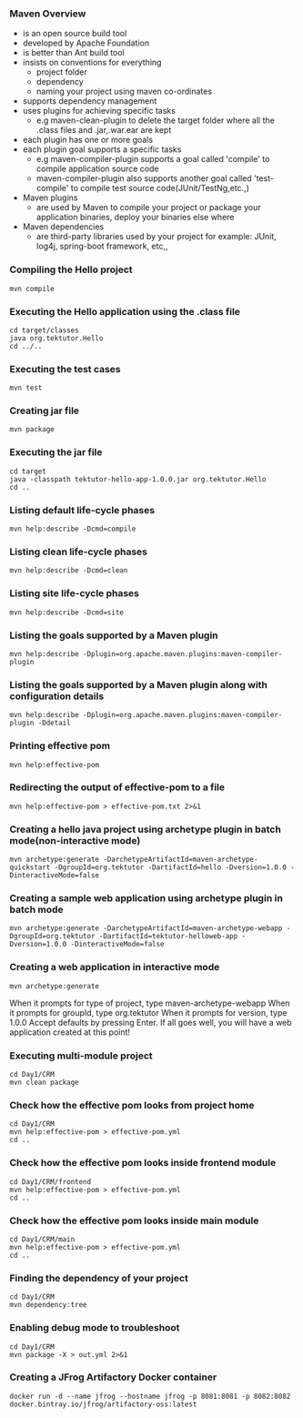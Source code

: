 ### Maven Overview
- is an open source build tool
- developed by Apache Foundation
- is better than Ant build tool
- insists on conventions for everything
    - project folder
    - dependency
    - naming your project using maven co-ordinates
 - supports dependency management
 - uses plugins for achieving specific tasks
     - e.g maven-clean-plugin to delete the target folder where all the .class files and .jar,.war.ear are kept
 - each plugin has one or more goals
 - each plugin goal supports a specific tasks
     - e.g maven-compiler-plugin supports a goal called 'compile' to compile application source code
     - maven-compiler-plugin also supports another goal called 'test-compile' to compile test source code(JUnit/TestNg,etc.,)
 - Maven plugins
     - are used by Maven to compile your project or package your application binaries, deploy your binaries else where
 - Maven dependencies
     - are third-party libraries used by your project
          for example: JUnit, log4j, spring-boot framework, etc,, 

### Compiling the Hello project
```
mvn compile
```

### Executing the Hello application using the .class file
```
cd target/classes
java org.tektutor.Hello
cd ../..
```

### Executing the test cases
```
mvn test
````

### Creating jar file 
```
mvn package
```

### Executing the jar file
```
cd target
java -classpath tektutor-hello-app-1.0.0.jar org.tektutor.Hello
cd ..
```

### Listing default life-cycle phases
```
mvn help:describe -Dcmd=compile
```

### Listing clean life-cycle phases
```
mvn help:describe -Dcmd=clean
```

### Listing site life-cycle phases
```
mvn help:describe -Dcmd=site
```

### Listing the goals supported by a Maven plugin
```
mvn help:describe -Dplugin=org.apache.maven.plugins:maven-compiler-plugin
```

### Listing the goals supported by a Maven plugin along with configuration details
```
mvn help:describe -Dplugin=org.apache.maven.plugins:maven-compiler-plugin -Ddetail
```

### Printing effective pom
```
mvn help:effective-pom
```

### Redirecting the output of effective-pom to a file
```
mvn help:effective-pom > effective-pom.txt 2>&1
```

### Creating a hello java project using archetype plugin in batch mode(non-interactive mode)
```
mvn archetype:generate -DarchetypeArtifactId=maven-archetype-quickstart -DgroupId=org.tektutor -DartifactId=hello -Dversion=1.0.0 -DinteractiveMode=false
```

### Creating a sample web application using archetype plugin in batch mode
```
mvn archetype:generate -DarchetypeArtifactId=maven-archetype-webapp -DgroupId=org.tektutor -DartifactId=tektutor-helloweb-app -Dversion=1.0.0 -DinteractiveMode=false
```

### Creating a web application in interactive mode
```
mvn archetype:generate
```
When it prompts for type of project, type maven-archetype-webapp
When it prompts for groupId, type org.tektutor
When it prompts for version, type 1.0.0
Accept defaults by pressing Enter. If all goes well, you will have a web application created at this point!

### Executing multi-module project
```
cd Day1/CRM
mvn clean package
```

### Check how the effective pom looks from project home
```
cd Day1/CRM
mvn help:effective-pom > effective-pom.yml
cd ..
```

### Check how the effective pom looks inside frontend module
```
cd Day1/CRM/frontend
mvn help:effective-pom > effective-pom.yml
cd ..
```

### Check how the effective pom looks inside main module
```
cd Day1/CRM/main
mvn help:effective-pom > effective-pom.yml
cd ..
```

### Finding the dependency of your project
```
cd Day1/CRM
mvn dependency:tree
```

### Enabling debug mode to troubleshoot
```
cd Day1/CRM
mvn package -X > out.yml 2>&1
```

### Creating a JFrog Artifactory Docker container
```
docker run -d --name jfrog --hostname jfrog -p 8081:8081 -p 8082:8082 docker.bintray.io/jfrog/artifactory-oss:latest
```
